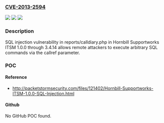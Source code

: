 ### [CVE-2013-2594](https://cve.mitre.org/cgi-bin/cvename.cgi?name=CVE-2013-2594)
![](https://img.shields.io/static/v1?label=Product&message=n%2Fa&color=blue)
![](https://img.shields.io/static/v1?label=Version&message=n%2Fa&color=blue)
![](https://img.shields.io/static/v1?label=Vulnerability&message=n%2Fa&color=brighgreen)

### Description

SQL injection vulnerability in reports/calldiary.php in Hornbill Supportworks ITSM 1.0.0 through 3.4.14 allows remote attackers to execute arbitrary SQL commands via the callref parameter.

### POC

#### Reference
- http://packetstormsecurity.com/files/121402/Hornbill-Supportworks-ITSM-1.0.0-SQL-Injection.html

#### Github
No GitHub POC found.

